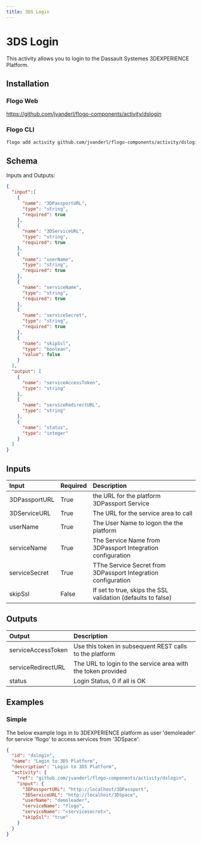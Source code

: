 ```yaml
---
title: 3DS Login
---
```


# 3DS Login
This activity allows you to login to the Dassault Systemes 3DEXPERIENCE Platform.

## Installation
### Flogo Web
https://github.com/jvanderl/flogo-components/activity/dslogin
### Flogo CLI
```bash
flogo add activity github.com/jvanderl/flogo-components/activity/dslogin
```

## Schema
Inputs and Outputs:

```json
{
  "input":[
    {
      "name": "3DPassportURL",
      "type": "string",
      "required": true
    },
    {
      "name": "3DServiceURL",
      "type": "string",
      "required": true
    },
    {
      "name": "userName",
      "type": "string",
      "required": true
    },
    {
      "name": "serviceName",
      "type": "string",
      "required": true
    },
    {
      "name": "serviceSecret",
      "type": "string",
      "required": true
    },
    {
      "name": "skipSsl",
      "type": "boolean",
      "value": false
    }
  ],
  "output": [
    {
      "name": "serviceAccessToken",
      "type": "string"
    },
    {
      "name": "serviceRedirectURL",
      "type": "string"
    },
    {
      "name": "status",
      "type": "integer"
    }
  ]
}
```
## Inputs
| Input     | Required | Description |
|:------------|:---------|:------------|
| 3DPassportURL | True     | the URL for the platform 3DPassport Service |         
| 3DServiceURL   | True     | The URL for the service area to call |
| userName       | True    | The User Name to logon the the platform |
| serviceName  | True    | The Service Name from 3DPassport Integration configuration|
| serviceSecret | True    | TThe Service Secret from 3DPassport Integration configuration |
| skipSsl     | False    | If set to true, skips the SSL validation (defaults to false)

## Outputs
| Output | Description |
|:------------|:------------|
| serviceAccessToken  | Use this token in subsequent REST calls to the platform |         
| serviceRedirectURL   | The URL to login to the service area with the token provided |
| status       | Login Status, 0 if all is OK |

## Examples
### Simple
The below example logs in to 3DEXPERIENCE platform as user 'demoleader' for service 'flogo' to access services from '3DSpace':

```json
{
  "id": "dslogin",
  "name": "Login to 3DS Platform",
  "description": "Login to 3DS Platform",
  "activity": {
    "ref": "github.com/jvanderl/flogo-components/activity/dslogin",
    "input": {
      "3DPassportURL": "http://localhost/3DPassport",
      "3DServiceURL": "http://localhost/3DSpace",
      "userName": "demoleader",
      "serviceName": "flogo",
      "serviceName": "<servicesecret>",
      "skipSsl": "true"
    }
  }
}
```
